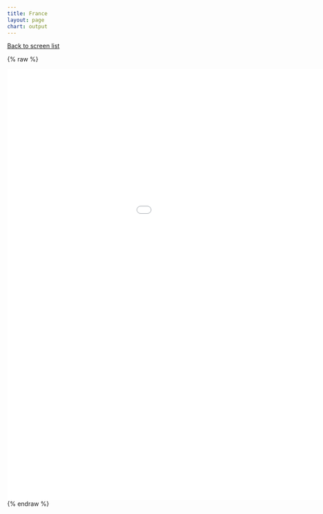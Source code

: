 ```yaml
---
title: France
layout: page
chart: output
---
```


[Back to screen list](../bond_screen.html)

{% raw %}
<iframe src="/charts/renders/france.html"
    style="max-width = 100%; max-height = 100%"
    sandbox="allow-same-origin allow-scripts"
    width="1200"
    height="1000"
    scrolling="no"
    seamless="seamless"
    frameborder="0">
</iframe>
{% endraw %}
